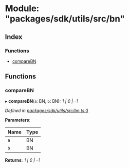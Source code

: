 # Module: "packages/sdk/utils/src/bn"

## Index

### Functions

* [compareBN](_packages_sdk_utils_src_bn_.md#comparebn)

## Functions

###  compareBN

▸ **compareBN**(`a`: BN, `b`: BN): *1 | 0 | -1*

*Defined in [packages/sdk/utils/src/bn.ts:3](https://github.com/spruceid/celo-monorepo/blob/master/packages/sdk/utils/src/bn.ts#L3)*

**Parameters:**

Name | Type |
------ | ------ |
`a` | BN |
`b` | BN |

**Returns:** *1 | 0 | -1*
